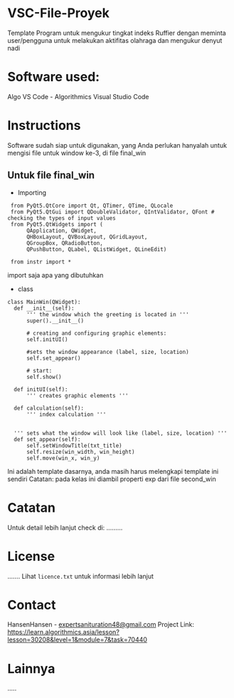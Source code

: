 # VSC-File-Proyek

Template Program untuk mengukur tingkat indeks Ruffier dengan meminta user/pengguna untuk melakukan aktifitas olahraga dan mengukur denyut nadi

# Software used:
Algo VS Code - Algorithmics Visual Studio Code

# Instructions
Software sudah siap untuk digunakan, yang Anda perlukan hanyalah untuk mengisi file untuk window ke-3, di file final_win

## Untuk file final_win
  * Importing
  
  ```
   from PyQt5.QtCore import Qt, QTimer, QTime, QLocale
   from PyQt5.QtGui import QDoubleValidator, QIntValidator, QFont # checking the types of input values
   from PyQt5.QtWidgets import (
        QApplication, QWidget, 
        QHBoxLayout, QVBoxLayout, QGridLayout, 
        QGroupBox, QRadioButton,
        QPushButton, QLabel, QListWidget, QLineEdit)

   from instr import *
```
  import saja apa yang dibutuhkan

  * class
  ```
  class MainWin(QWidget):
    def __init__(self):
        ''' the window which the greeting is located in '''
        super().__init__()

        # creating and configuring graphic elements:
        self.initUI()

        #sets the window appearance (label, size, location)
        self.set_appear()

        # start:
        self.show()

    def initUI(self):
        ''' creates graphic elements '''

    def calculation(self):
        ''' index calculation '''


    ''' sets what the window will look like (label, size, location) '''
    def set_appear(self):
        self.setWindowTitle(txt_title)
        self.resize(win_width, win_height)
        self.move(win_x, win_y)

  ```
  Ini adalah template dasarnya, anda masih harus melengkapi template ini sendiri
  Catatan: pada kelas ini diambil properti exp dari file second_win

# Catatan

Untuk detail lebih lanjut check di:
.........

# License

.......
Lihat `licence.txt` untuk informasi lebih lanjut

# Contact
HansenHansen - expertsanituration48@gmail.com
Project Link: https://learn.algorithmics.asia/lesson?lesson=30208&level=1&module=7&task=70440

# Lainnya
.....

